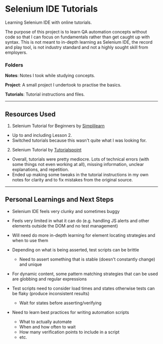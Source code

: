 Selenium IDE Tutorials
========================================

Learning Selenium IDE with online tutorials.

The purpose of this project is to learn QA automation concepts without code so that I can focus on fundamentals rather than get caught up with syntax. This is not meant to in-depth learning as Selenium IDE, the record and play tool, is not industry standard and not a highly sought skill from employers.

### Folders
**Notes**: Notes I took while studying concepts.

**Project**: A small project I undertook to practise the basics.

**Tutorials**: Tutorial instructions and files.

----------------------------------------

## Resources Used

1. Selenium Tutorial for Beginners by [Simplilearn](https://www.simplilearn.com/tutorials/selenium-tutorial)
  - Up to and including Lesson 2.
  - Switched tutorials because this wasn't quite what I was looking for.

2. Selenium Tutorial by [Tutorialspoint](https://www.tutorialspoint.com/selenium/index.htm)
  - Overall, tutorials were pretty mediocre. Lots of technical errors (with some things not even working at all), missing information, unclear explanations, and repetition.
  - Ended up making some tweaks in the tutorial instructions in my own notes for clarity and to fix mistakes from the original source.

----------------------------------------

## Personal Learnings and Next Steps

- Selenium IDE feels very clunky and sometimes buggy
- Feels very limited in what it can do (e.g. handling JS alerts and other elements outside the DOM and no test management)

- Will need do more in-depth learning for element locating strategies and when to use them
- Depending on what is being asserted, test scripts can be brittle
  - Need to assert something that is stable (doesn't constantly change) and unique
- For dynamic content, some pattern matching strategies that can be used are globbing and regular expressions
- Test scripts need to consider load times and states otherwise tests can be flaky (produce inconsistent results)
  - Wait for states before asserting/verifying
- Need to learn best practices for writing automation scripts
  - What to actually automate
  - When and how often to wait
  - How many verification points to include in a script
  - etc.
